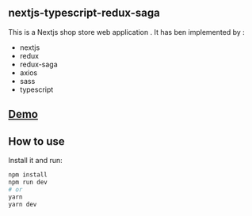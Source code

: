 ## nextjs-typescript-redux-saga

This is a Nextjs shop store web application .
It has ben implemented by :
- nextjs
- redux
- redux-saga
- axios
- sass
- typescript

## [Demo](https://silly-darwin-9bb841.netlify.app/)


## How to use

Install it and run:

```bash
npm install
npm run dev
# or
yarn
yarn dev
```

